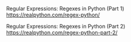 
Regular Expressions: Regexes in Python (Part 1) https://realpython.com/regex-python/

Regular Expressions: Regexes in Python (Part 2) https://realpython.com/regex-python-part-2/

